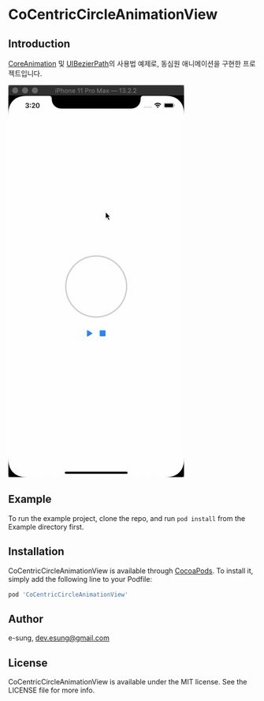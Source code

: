 # CoCentricCircleAnimationView

## Introduction

[CoreAnimation](https://developer.apple.com/library/archive/documentation/Cocoa/Conceptual/CoreAnimation_guide/Introduction/Introduction.html#//apple_ref/doc/uid/TP40004514-CH1-SW1) 및 [UIBezierPath](https://developer.apple.com/documentation/uikit/uibezierpath)의 사용법 예제로, 동심원 애니메이션을 구현한 프로젝트입니다. 

![](./Example.gif)

## Example

To run the example project, clone the repo, and run `pod install` from the Example directory first.

## Installation

CoCentricCircleAnimationView is available through [CocoaPods](https://cocoapods.org). To install
it, simply add the following line to your Podfile:

```ruby
pod 'CoCentricCircleAnimationView'
```

## Author

e-sung, dev.esung@gmail.com

## License

CoCentricCircleAnimationView is available under the MIT license. See the LICENSE file for more info.
